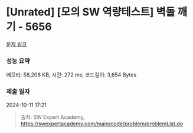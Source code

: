 # [Unrated] [모의 SW 역량테스트] 벽돌 깨기 - 5656 

[문제 링크](https://swexpertacademy.com/main/code/problem/problemDetail.do?contestProbId=AWXRQm6qfL0DFAUo) 

### 성능 요약

메모리: 58,208 KB, 시간: 272 ms, 코드길이: 3,654 Bytes

### 제출 일자

2024-10-11 17:21



> 출처: SW Expert Academy, https://swexpertacademy.com/main/code/problem/problemList.do